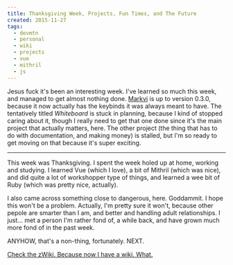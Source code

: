 ```yaml
---
title: Thanksgiving Week, Projects, Fun Times, and The Future
created: 2015-11-27
tags:
  - devmtn
  - personal
  - wiki
  - projects
  - vue
  - mithril
  - js
---
```



Jesus fuck it's been an interesting week. I've learned so much this week, and managed to get almost nothing done. [Markvi](http://npm.im/markvi) is up to version 0.3.0, because it now actually has the keybinds it was always meant to have. The tentatively titled _Whiteboard_ is stuck in planning, because I kind of stopped caring about it, though I really need to get that one done since it's the main project that actually matters, here. The other project (the thing that has to do with documentation, and making money) is stalled, but I'm so ready to get moving on that because it's super exciting.

--------

This week was Thanksgiving. I spent the week holed up at home, working and studying. I learned Vue (which I love), a bit of Mithril (which was nice), and did quite a lot of workshopper type of things, and learned a wee bit of Ruby (which was pretty nice, actually).

I also came across something close to dangerous, here. Goddammit. I hope this won't be a problem. Actually, I'm pretty sure it won't, because other pepole are smarter than I am, and better and handling adult relationships. I just... met a person I'm rather fond of, a while back, and have grown much more fond of in the past week.

ANYHOW, that's a non-thing, fortunately. NEXT.

[Check the zWiki. Because now I have a wiki. What.](http://zacanger.com/wiki)
